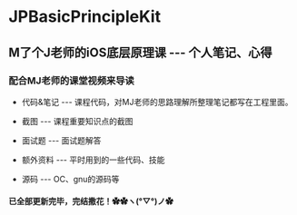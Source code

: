 # JPBasicPrincipleKit

## M了个J老师的iOS底层原理课  --- 个人笔记、心得
### 配合MJ老师的课堂视频来导读

- 代码&笔记 --- 课程代码，对MJ老师的思路理解所整理笔记都写在工程里面。
    
- 截图 --- 课程重要知识点的截图
    
- 面试题 --- 面试题解答
    
- 额外资料 --- 平时用到的一些代码、技能

- 源码 --- OC、gnu的源码等

#### 已全部更新完毕，完结撒花！✿✿ヽ(°▽°)ノ✿
